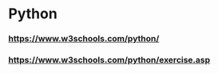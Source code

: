 # Python

### https://www.w3schools.com/python/

### https://www.w3schools.com/python/exercise.asp


